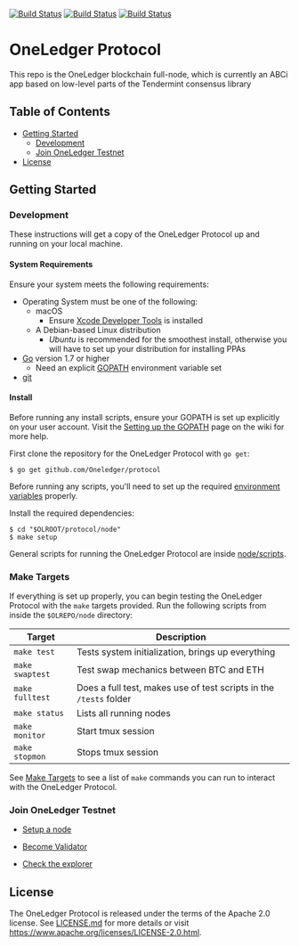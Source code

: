 [![Build Status](https://travis-ci.org/Oneledger/protocol.svg?branch=master)](https://travis-ci.org/Oneledger/protocol)
[![Build Status](https://travis-ci.org/Oneledger/protocol.svg?branch=release)](https://travis-ci.org/Oneledger/protocol)
[![Build Status](https://travis-ci.org/Oneledger/protocol.svg?branch=develop)](https://travis-ci.org/Oneledger/protocol)
# OneLedger Protocol 

This repo is the OneLedger blockchain full-node, which is currently an ABCi app based on low-level parts of the Tendermint consensus library

## Table of Contents

* [Getting Started](#getting-started)
    * [Development](#Development)
    * [Join OneLedger Testnet](#join-oneledger-testnet)
* [License](#license)

## Getting Started

### Development

   These instructions will get a copy of the OneLedger Protocol up and running on your local machine.

#### System Requirements

Ensure your system meets the following requirements:

* Operating System must be one of the following:
  * macOS
    * Ensure [Xcode Developer Tools](https://developer.apple.com/xcode/) is installed
  * A Debian-based Linux distribution
    * *Ubuntu* is recommended for the smoothest install, otherwise you will have to set up your distribution for installing PPAs
* [Go](https://golang.org/) version 1.7 or higher
  * Need an explicit [GOPATH](https://github.com/Oneledger/protocol/wiki/Environment-Variables#setting-up-the-gopath) environment variable set
* [git](https://git-scm.com/)

#### Install

Before running any install scripts, ensure your GOPATH is set up explicitly on your user account. Visit the [Setting up the GOPATH](https://github.com/Oneledger/protocol/wiki/Environment-Variables#setting-up-the-gopath) page on the wiki for more help.

First clone the repository for the OneLedger Protocol with `go get`:

```
$ go get github.com/Oneledger/protocol
```

Before running any scripts, you'll need to set up the required [environment variables](https://github.com/Oneledger/protocol/wiki/Environment-Variables) properly.

Install the required dependencies:

```
$ cd "$OLROOT/protocol/node"
$ make setup
```

General scripts for running the OneLedger Protocol are inside [node/scripts](node/scripts).

### Make Targets

If everything is set up properly, you can begin testing the OneLedger Protocol with the `make` targets provided. Run the following scripts from inside the `$OLREPO/node` directory:

| Target | Description |
| --- | --- |
| `make test` | Tests system initialization, brings up everything |
| `make swaptest` | Test swap mechanics between BTC and ETH |
| `make fulltest` | Does a full test, makes use of test scripts in the `/tests` folder |
| `make status` | Lists all running nodes |
| `make monitor` | Start tmux session |
| `make stopmon` | Stops tmux session |

See [Make Targets](#make-targets) to see a list of `make` commands you can run to interact with the OneLedger Protocol.

### Join OneLedger Testnet 

* [Setup a node](https://github.com/Oneledger/protocol/wiki/Chronos-Set-Up-Instructions-v0.8.1)

* [Become Validator](https://github.com/Oneledger/protocol/wiki/Chronos-Validator-Instructions-v0.8.1)

* [Check the explorer](https://oneledger.network)


## License

The OneLedger Protocol is released under the terms of the Apache 2.0 license. See [LICENSE.md](LICENSE.md) for more details or visit https://www.apache.org/licenses/LICENSE-2.0.html.
